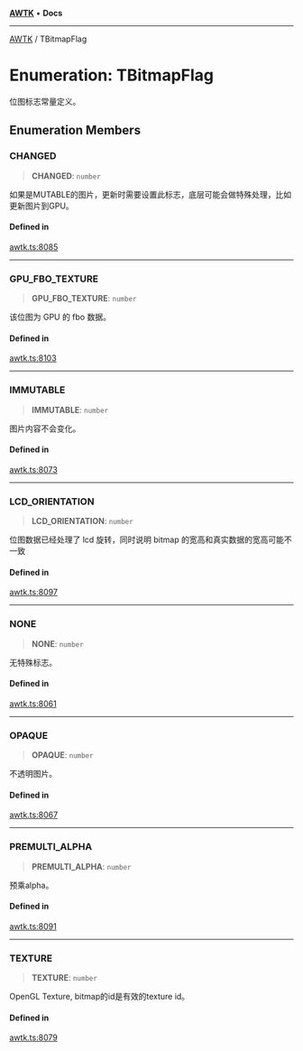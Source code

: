 [**AWTK**](../README.md) • **Docs**

***

[AWTK](../globals.md) / TBitmapFlag

# Enumeration: TBitmapFlag

位图标志常量定义。

## Enumeration Members

### CHANGED

> **CHANGED**: `number`

如果是MUTABLE的图片，更新时需要设置此标志，底层可能会做特殊处理，比如更新图片到GPU。

#### Defined in

[awtk.ts:8085](https://github.com/zlgopen/awtk-binding/blob/a193834fdb1c1ee98bdcf84db4b6e5fd059e1d7c/tools/code_gen/js/output/awtk.ts#L8085)

***

### GPU\_FBO\_TEXTURE

> **GPU\_FBO\_TEXTURE**: `number`

该位图为 GPU 的 fbo 数据。

#### Defined in

[awtk.ts:8103](https://github.com/zlgopen/awtk-binding/blob/a193834fdb1c1ee98bdcf84db4b6e5fd059e1d7c/tools/code_gen/js/output/awtk.ts#L8103)

***

### IMMUTABLE

> **IMMUTABLE**: `number`

图片内容不会变化。

#### Defined in

[awtk.ts:8073](https://github.com/zlgopen/awtk-binding/blob/a193834fdb1c1ee98bdcf84db4b6e5fd059e1d7c/tools/code_gen/js/output/awtk.ts#L8073)

***

### LCD\_ORIENTATION

> **LCD\_ORIENTATION**: `number`

位图数据已经处理了 lcd 旋转，同时说明 bitmap 的宽高和真实数据的宽高可能不一致

#### Defined in

[awtk.ts:8097](https://github.com/zlgopen/awtk-binding/blob/a193834fdb1c1ee98bdcf84db4b6e5fd059e1d7c/tools/code_gen/js/output/awtk.ts#L8097)

***

### NONE

> **NONE**: `number`

无特殊标志。

#### Defined in

[awtk.ts:8061](https://github.com/zlgopen/awtk-binding/blob/a193834fdb1c1ee98bdcf84db4b6e5fd059e1d7c/tools/code_gen/js/output/awtk.ts#L8061)

***

### OPAQUE

> **OPAQUE**: `number`

不透明图片。

#### Defined in

[awtk.ts:8067](https://github.com/zlgopen/awtk-binding/blob/a193834fdb1c1ee98bdcf84db4b6e5fd059e1d7c/tools/code_gen/js/output/awtk.ts#L8067)

***

### PREMULTI\_ALPHA

> **PREMULTI\_ALPHA**: `number`

预乘alpha。

#### Defined in

[awtk.ts:8091](https://github.com/zlgopen/awtk-binding/blob/a193834fdb1c1ee98bdcf84db4b6e5fd059e1d7c/tools/code_gen/js/output/awtk.ts#L8091)

***

### TEXTURE

> **TEXTURE**: `number`

OpenGL Texture, bitmap的id是有效的texture id。

#### Defined in

[awtk.ts:8079](https://github.com/zlgopen/awtk-binding/blob/a193834fdb1c1ee98bdcf84db4b6e5fd059e1d7c/tools/code_gen/js/output/awtk.ts#L8079)
